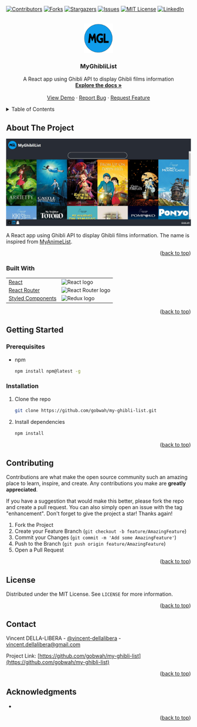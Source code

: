 <!-- Improved compatibility of back to top link: See: https://github.com/othneildrew/Best-README-Template/pull/73 -->

<a id="readme-top"></a>

<!--
*** Thanks for checking out the Best-README-Template. If you have a suggestion
*** that would make this better, please fork the repo and create a pull request
*** or simply open an issue with the tag "enhancement".
*** Don't forget to give the project a star!
*** Thanks again! Now go create something AMAZING! :D
-->

<!-- PROJECT SHIELDS -->
<!--
*** I'm using markdown "reference style" links for readability.
*** Reference links are enclosed in brackets [ ] instead of parentheses ( ).
*** See the bottom of this document for the declaration of the reference variables
*** for contributors-url, forks-url, etc. This is an optional, concise syntax you may use.
*** https://www.markdownguide.org/basic-syntax/#reference-style-links
-->

[![Contributors][contributors-shield]][contributors-url]
[![Forks][forks-shield]][forks-url]
[![Stargazers][stars-shield]][stars-url]
[![Issues][issues-shield]][issues-url]
[![MIT License][license-shield]][license-url]
[![LinkedIn][linkedin-shield]][linkedin-url]

<!--

TAGS

https://gobwah.github.io/my-ghibli-list
public/icon.png
gobwah
my-ghibli-list
MyGhibliList
A React app using Ghibli API to display Ghibli films information

-->

<!-- PROJECT LOGO -->
<br />
<div align="center">
  <a href="https://gobwah.github.io/my-ghibli-list">
    <img src="public/icon.png" alt="Logo" width="80" height="80">
  </a>

<h3 align="center">MyGhibliList</h3>

  <p align="center">
    A React app using Ghibli API to display Ghibli films information
    <br />
    <a href="https://github.com/gobwah/my-ghibli-list"><strong>Explore the docs »</strong></a>
    <br />
    <br />
    <a href="https://gobwah.github.io/my-ghibli-list">View Demo</a>
    ·
    <a href="https://github.com/gobwah/my-ghibli-list/issues">Report Bug</a>
    ·
    <a href="https://github.com/gobwah/my-ghibli-list/issues">Request Feature</a>
  </p>
</div>

<!-- TABLE OF CONTENTS -->
<details>
  <summary>Table of Contents</summary>
  <ol>
    <li>
      <a href="#about-the-project">About The Project</a>
      <ul>
        <li>
        <a href="#built-with">Built With</a></li>
    </li>
    <li>
      <a href="#getting-started">Getting Started</a>
      <ul>
        <li><a href="#prerequisites">Prerequisites</a></li>
        <li><a href="#installation">Installation</a></li>
      </ul>
    </li>
    <li><a href="#contributing">Contributing</a></li>
    <li><a href="#license">License</a></li>
    <li><a href="#contact">Contact</a></li>
    <li><a href="#acknowledgments">Acknowledgments</a></li>
  </ol>
</details>

<!-- ABOUT THE PROJECT -->

## About The Project

[![MyGhibliList Screen Shot][product-screenshot]](https://gobwah.github.io/my-ghibli-list)

A React app using Ghibli API to display Ghibli films information. The name is inspired from [MyAnimeList](https://myanimelist.net/).

<p align="right">(<a href="#readme-top">back to top</a>)</p>

### Built With

|                                                     |                                                                                                                                             |
| --------------------------------------------------- | ------------------------------------------------------------------------------------------------------------------------------------------- |
| [React](https://reactjs.org/)                       | <img src="https://avatars.githubusercontent.com/u/6412038?s=280&v=4" alt="React logo" width="50" height="50"/>                              |
| [React Router](https://reactrouter.com/)            | <img src="https://pics.freeicons.io/uploads/icons/png/9267873881551942642-512.png" alt="React Router logo" width="50" height="50"/>         |
| [Styled Components](https://styled-components.com/) | <img src="https://raw.githubusercontent.com/styled-components/brand/master/styled-components.png" alt="Redux logo" width="50" height="50"/> |

<p align="right">(<a href="#readme-top">back to top</a>)</p>

<!-- GETTING STARTED -->

## Getting Started

### Prerequisites

- npm
  ```sh
  npm install npm@latest -g
  ```

### Installation

1. Clone the repo
   ```sh
   git clone https://github.com/gobwah/my-ghibli-list.git
   ```
2. Install dependencies
   ```sh
   npm install
   ```

<p align="right">(<a href="#readme-top">back to top</a>)</p>

<!-- CONTRIBUTING -->

## Contributing

Contributions are what make the open source community such an amazing place to learn, inspire, and create. Any contributions you make are **greatly appreciated**.

If you have a suggestion that would make this better, please fork the repo and create a pull request. You can also simply open an issue with the tag "enhancement".
Don't forget to give the project a star! Thanks again!

1. Fork the Project
2. Create your Feature Branch (`git checkout -b feature/AmazingFeature`)
3. Commit your Changes (`git commit -m 'Add some AmazingFeature'`)
4. Push to the Branch (`git push origin feature/AmazingFeature`)
5. Open a Pull Request

<p align="right">(<a href="#readme-top">back to top</a>)</p>

<!-- LICENSE -->

## License

Distributed under the MIT License. See `LICENSE` for more information.

<p align="right">(<a href="#readme-top">back to top</a>)</p>

<!-- CONTACT -->

## Contact

Vincent DELLA-LIBERA - [@vincent-dellalibera](https://linkedin.com/in/vincent-dellalibera) - vincent.dellalibera@gmail.com

Project Link: [https://github.com/gobwah/my-ghibli-list](https://github.com/gobwah/my-ghibli-list)

<p align="right">(<a href="#readme-top">back to top</a>)</p>

<!-- ACKNOWLEDGMENTS -->

## Acknowledgments

- []()

<p align="right">(<a href="#readme-top">back to top</a>)</p>

<!-- MARKDOWN LINKS & IMAGES -->
<!-- https://www.markdownguide.org/basic-syntax/#reference-style-links -->

[contributors-shield]: https://img.shields.io/github/contributors/gobwah/my-ghibli-list.svg?style=for-the-badge
[contributors-url]: https://github.com/gobwah/my-ghibli-list/graphs/contributors
[forks-shield]: https://img.shields.io/github/forks/gobwah/my-ghibli-list.svg?style=for-the-badge
[forks-url]: https://github.com/gobwah/my-ghibli-list/network/members
[stars-shield]: https://img.shields.io/github/stars/gobwah/my-ghibli-list.svg?style=for-the-badge
[stars-url]: https://github.com/gobwah/my-ghibli-list/stargazers
[issues-shield]: https://img.shields.io/github/issues/gobwah/my-ghibli-list.svg?style=for-the-badge
[issues-url]: https://github.com/gobwah/my-ghibli-list/issues
[license-shield]: https://img.shields.io/github/license/gobwah/my-ghibli-list.svg?style=for-the-badge
[license-url]: https://github.com/gobwah/my-ghibli-list/blob/master/LICENSE.txt
[linkedin-shield]: https://img.shields.io/badge/-LinkedIn-black.svg?style=for-the-badge&logo=linkedin&colorB=555
[linkedin-url]: https://linkedin.com/in/vincent-dellalibera
[product-screenshot]: public/screenshot.jpg
